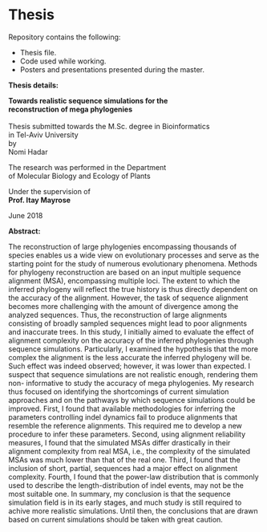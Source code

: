 # Thesis
Repository contains the following:
- Thesis file.
- Code used while working.  
- Posters and presentations presented during the master.

**Thesis details:**




<p align="center">

 **Towards realistic sequence simulations for the <br/>
 reconstruction of mega phylogenies** <br/><br/>
 Thesis submitted towards the M.Sc. degree in Bioinformatics <br/> 
 in Tel-Aviv University <br/> 
 by  <br/>
 Nomi Hadar <br/> 


 The research was performed in the Department <br/> 
 of Molecular Biology and Ecology of Plants <br/> 

 Under the supervision of <br/> 
 **Prof. Itay Mayrose** <br/> 

 June 2018 <br/> 

</p>


**Abstract:**

The reconstruction of large phylogenies encompassing thousands of species enables us a wide view on evolutionary processes and serve as the starting point for the study of numerous evolutionary phenomena. Methods for phylogeny reconstruction are based on an input multiple sequence alignment (MSA), encompassing multiple loci. The extent to which the inferred phylogeny will reflect the true history is thus directly dependent on the accuracy of the alignment. However, the task of sequence alignment becomes more challenging with the amount of divergence among the analyzed sequences. Thus, the reconstruction of large alignments consisting of broadly sampled sequences might lead to poor alignments and inaccurate trees. In this study, I initially aimed to evaluate the effect of alignment complexity on the accuracy of the inferred phylogenies through sequence simulations. Particularly, I examined the hypothesis that the more complex the alignment is the less accurate the inferred phylogeny will be. Such effect was indeed observed; however, it was lower than expected. I suspect that sequence simulations are not realistic enough, rendering them non- informative to study the accuracy of mega phylogenies. My research thus focused on identifying the shortcomings of current simulation approaches and on the pathways by which sequence simulations could be improved. First, I found that available methodologies for inferring the parameters controlling indel dynamics fail to produce alignments that resemble the reference alignments. This required me to develop a new procedure to infer these parameters. Second, using alignment reliability measures, I found that the simulated MSAs differ drastically in their alignment complexity from real MSA, i.e., the complexity of the simulated MSAs was much lower than that of the real one. Third, I found that the inclusion of short, partial, sequences had a major effect on alignment complexity. Fourth, I found that the power-law distribution that is commonly used to describe the length-distribution of indel events, may not be the most suitable one. In summary, my conclusion is that the sequence simulation field is in its early stages, and much study is still required to achive more realistic simulations. Until then, the conclusions that are drawn based on current simulations should be taken with great caution.




